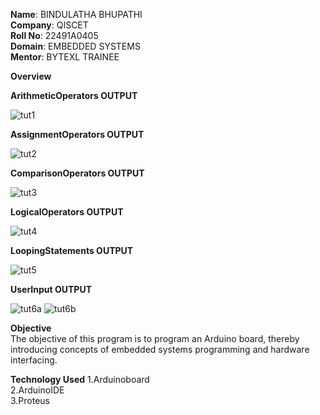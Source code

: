 **Name**: BINDULATHA BHUPATHI<br>
**Company**: QISCET<br>
**Roll No**: 22491A0405<br>
**Domain**: EMBEDDED SYSTEMS<br>
**Mentor**: BYTEXL TRAINEE<br>

**Overview**

**ArithmeticOperators OUTPUT**

![tut1](https://github.com/user-attachments/assets/a8c766d6-7f11-476e-8963-1c0dcfd44b15)

**AssignmentOperators OUTPUT**

![tut2](https://github.com/user-attachments/assets/a18a32b0-4eda-43e8-858e-b3e75299ac80)

**ComparisonOperators OUTPUT**

![tut3](https://github.com/user-attachments/assets/dc68e65c-ad98-4e2f-b24d-38be9867454c)

**LogicalOperators OUTPUT**

![tut4](https://github.com/user-attachments/assets/e017d78d-7ccd-4f38-b520-142df2bc6200)

**LoopingStatements OUTPUT**

![tut5](https://github.com/user-attachments/assets/f2753228-767b-4a89-984b-c54ed185e122)

**UserInput OUTPUT**

![tut6a](https://github.com/user-attachments/assets/514015e8-29b2-4006-91e5-317f49ea1ff6)
![tut6b](https://github.com/user-attachments/assets/52bdb78d-e3bc-4f06-bb46-d75e17e35dcd)

**Objective**<br>
The objective of this program is to program an Arduino board, thereby introducing concepts of embedded systems programming and hardware interfacing.

**Technology Used**
1.Arduinoboard<br>
2.ArduinoIDE<br>
3.Proteus<br>
